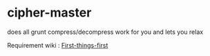 # cipher-master

does all grunt compress/decompress work for you and lets you relax

Requirement wiki : [First-things-first](https://github.com/balaji6666/cipher-master/wiki/First-things-first!-Getting-clarity-on-what's-being-done)